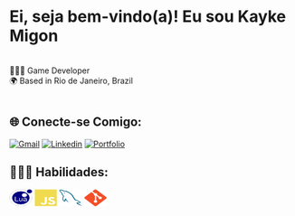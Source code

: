 # Ei, seja bem-vindo(a)! Eu sou Kayke Migon
<br>
👨🏻‍💻 Game Developer <br>
🌍 Based in Rio de Janeiro, Brazil<br><br>

## 🌐 Conecte-se Comigo:
 
[![Gmail](https://img.shields.io/badge/Gmail-333333?style=for-the-badge&logo=gmail&logoColor=red)](mailto:kaykerodrigomg@gmail.com)
[![Linkedin](https://img.shields.io/badge/LinkedIn-0077B5?style=for-the-badge&logo=linkedin&logoColor=white)](https://linkedin.com/in/kayke-migon)
[![Portfolio](https://img.shields.io/badge/Portfolio-FF5722?style=for-the-badge&logo=todoist&logoColor=white)](https://kayke.vercel.app)

## 👨🏻‍💻 Habilidades:
<div style="display: inline_block">
  <img align="center" height="30" width="40" src="https://raw.githubusercontent.com/devicons/devicon/master/icons/lua/lua-original-wordmark.svg">
  <img align="center" height="30" width="40" src="https://raw.githubusercontent.com/devicons/devicon/master/icons/javascript/javascript-plain.svg">
  <img align="center" height="30" width="40" src="https://raw.githubusercontent.com/devicons/devicon/master/icons/mysql/mysql-plain.svg">
<!--   <img align="center" height="30" width="40" src="https://raw.githubusercontent.com/devicons/devicon/master/icons/java/java-original.svg"> -->
  <img align="center" height="30" width="40" src="https://raw.githubusercontent.com/devicons/devicon/master/icons/git/git-original.svg">
</div>
